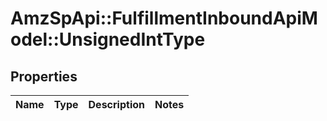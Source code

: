 # AmzSpApi::FulfillmentInboundApiModel::UnsignedIntType

## Properties
Name | Type | Description | Notes
------------ | ------------- | ------------- | -------------

